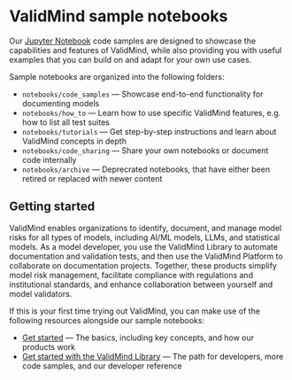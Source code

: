 # ValidMind sample notebooks

Our [Jupyter Notebook](https://jupyter.org/) code samples are designed to showcase the capabilities and features of ValidMind, while also providing you with useful examples that you can build on and adapt for your own use cases.

Sample notebooks are organized into the following folders:

* `notebooks/code_samples` — Showcase end-to-end functionality for documenting models
* `notebooks/how_to` — Learn how to use specific ValidMind features, e.g. how to list all test suites
* `notebooks/tutorials` — Get step-by-step instructions and learn about ValidMind concepts in depth
* `notebooks/code_sharing` — Share your own notebooks or document code internally
* `notebooks/archive` — Deprecrated notebooks, that have either been retired or replaced with newer content


## Getting started

ValidMind enables organizations to identify, document, and manage model risks for all types of models, including AI/ML models, LLMs, and statistical models. As a model developer, you use the ValidMind Library to automate documentation and validation tests, and then use the ValidMind Platform to collaborate on documentation projects. Together, these products simplify model risk management, facilitate compliance with regulations and institutional standards, and enhance collaboration between yourself and model validators.

If this is your first time trying out ValidMind, you can make use of the following resources alongside our sample notebooks:

- [Get started](https://docs.validmind.ai/get-started/get-started.html) — The basics, including key concepts, and how our products work
- [Get started with the ValidMind Library](https://docs.validmind.ai/developer/get-started-developer-framework.html) —  The path for developers, more code samples, and our developer reference

